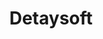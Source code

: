 ---
blog: https://blog.detaysoft.com/
facebook: https://facebook.com/detaysoft
instagram: https://instagram.com/detaysoft
linkedin: https://linkedin.com/company/detaysoft
logohandle: detaysoft
sort: detaysoft
title: Detaysoft
twitter: https://x.com/detaysoft
website: https://www.detaysoft.com/
youtube: https://youtube.com/user/detaysoft
---